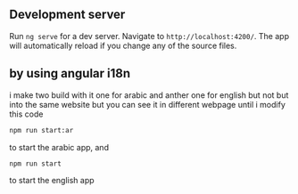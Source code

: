 
## Development server

Run `ng serve` for a dev server. Navigate to `http://localhost:4200/`. The app will automatically reload if you change any of the source files.

## by using angular i18n

i make two build with it one for arabic and anther one for english
but not but into the same website but you can see it in different webpage until i modify this code

```bash
npm run start:ar
```
to start the arabic app, and

```bash
npm run start
```
to start the english app
